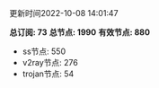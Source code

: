 更新时间2022-10-08 14:01:47

**总订阅: 73**
**总节点: 1990**
**有效节点: 880**
- ss节点: 550
- v2ray节点: 276
- trojan节点: 54
